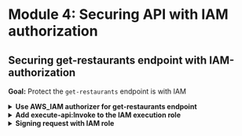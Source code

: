 # Module 4: Securing API with IAM authorization

## Securing get-restaurants endpoint with IAM-authorization

**Goal:** Protect the `get-restaurants` endpoint is with IAM

<details>
<summary><b>Use AWS_IAM authorizer for get-restaurants endpoint</b></summary><p>

1. Modify `serverless.yml` to add `authorizer: aws_iam` to the `get-restaurants` function

```yml
get-restaurants:
  handler: functions/get-restaurants.handler
  events:
    - http:
        path: /restaurants
        method: get
        authorizer: aws_iam
  environment:
    restaurants_table: !Ref RestaurantsTable
```
</p></details>

<details>
<summary><b>Add execute-api:Invoke to the IAM execution role</b></summary><p>

1. Modify `serverless.yml` to update the `provider.iam.role.statements` property

```yml
statements:
  - Effect: Allow
    Action: dynamodb:scan
    Resource: !GetAtt RestaurantsTable.Arn
  - Effect: Allow
    Action: execute-api:Invoke
    Resource: !Sub arn:aws:execute-api:${AWS::Region}:${AWS::AccountId}:${ApiGatewayRestApi}/${sls:stage}/GET/restaurants
```

Once again, we're using the `!Sub` function here. The resource ARN points to the `GET /restaurants` endpoint we added in the last module, and notice that we're also referencing the `AWS::AccountId` pseudo parameter. It returns the id of the AWS account you're deploying the CloudFormation stack to.

</p></details>

<details>
<summary><b>Signing request with IAM role</b></summary><p>

In the last step, we added AWS_IAM authentication to the `GET /restaurants` endpoint. So, to call this endpoint, we'd have to sign the HTTP request with the [AWS v4 signing process](https://docs.aws.amazon.com/general/latest/gr/signature-version-4.html) with our IAM role/user.

Each Lambda function has an IAM role, and we can use the `aws4` NPM package to sign HTTP requests with that role.

1. Install `aws4` as dependency

`npm install --save aws4`

This package lets us sign HTTP requests using our AWS credentials.

It applies the same logic as the AWS SDKs and looks for your AWS credentials in a number of places - in the environment variables, the AWS profiles (both `.aws/~config` and `.aws/~credentials`) using the EC2 instance metadata and ECS metadata, and so on.

2. Modify `get-index.js` to the following

```javascript
const fs = require("fs")
const Mustache = require('mustache')
const http = require('axios')
const aws4 = require('aws4')
const URL = require('url')

const restaurantsApiRoot = process.env.restaurants_api
const days = ['Sunday', 'Monday', 'Tuesday', 'Wednesday', 'Thursday', 'Friday', 'Saturday']

const template = fs.readFileSync('static/index.html', 'utf-8')

const getRestaurants = async () => {
  console.log(`loading restaurants from ${restaurantsApiRoot}...`)
  const url = URL.parse(restaurantsApiRoot)
  const opts = {
    host: url.hostname,
    path: url.pathname
  }

  aws4.sign(opts)

  const httpReq = http.get(restaurantsApiRoot, {
    headers: opts.headers
  })
  return (await httpReq).data
}

module.exports.handler = async (event, context) => {
  const restaurants = await getRestaurants()
  console.log(`found ${restaurants.length} restaurants`)  
  const dayOfWeek = days[new Date().getDay()]
  const html = Mustache.render(template, { dayOfWeek, restaurants })
  const response = {
    statusCode: 200,
    headers: {
      'Content-Type': 'text/html; charset=UTF-8'
    },
    body: html
  }

  return response
}
```

3. Deploy the project

`npx sls deploy`

Reload the `index.html` and it should still work. But if you curl the `/restaurants` endpoint you should see

```
{
  message: "Missing Authentication Token"
}
```

</p></details>
